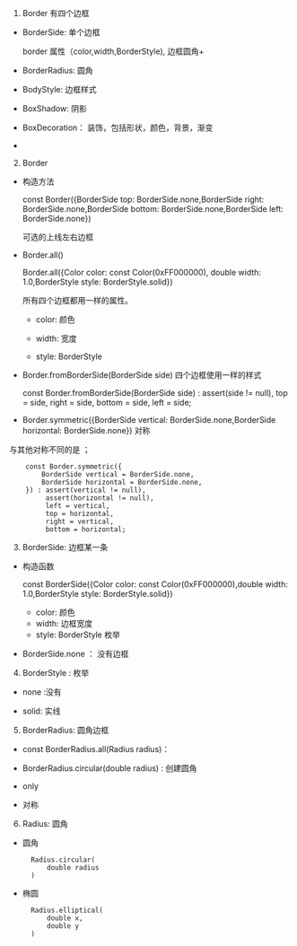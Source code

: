1. Border 有四个边框

+ BorderSide: 单个边框

   border 属性（color,width,BorderStyle), 边框圆角+
 
+ BorderRadius: 圆角

+ BodyStyle: 边框样式

+ BoxShadow: 阴影

+ BoxDecoration： 装饰，包括形状，颜色，背景，渐变

+ 

2.  Border 

+ 构造方法

   const Border({BorderSide top: BorderSide.none,BorderSide right: BorderSide.none,BorderSide bottom: BorderSide.none,BorderSide left: BorderSide.none})

   可选的上线左右边框

+ Border.all()

   Border.all({Color color: const Color(0xFF000000),
double width: 1.0,BorderStyle style: BorderStyle.solid})

    所有四个边框都用一样的属性。

    + color: 颜色

    + width: 宽度

    + style: BorderStyle

+ Border.fromBorderSide(BorderSide side) 四个边框使用一样的样式

    const Border.fromBorderSide(BorderSide side)
    : assert(side != null),
      top = side,
      right = side,
      bottom = side,
      left = side;

+ Border.symmetric({BorderSide vertical: BorderSide.none,BorderSide horizontal: BorderSide.none}) 对称

与其他对称不同的是 ；

        const Border.symmetric({
            BorderSide vertical = BorderSide.none,
            BorderSide horizontal = BorderSide.none,
        }) : assert(vertical != null),
             assert(horizontal != null),
             left = vertical,
             top = horizontal,
             right = vertical,
             bottom = horizontal;

3. BorderSide: 边框某一条

+ 构造函数

    const BorderSide({Color color: const Color(0xFF000000),double width: 1.0,BorderStyle style: BorderStyle.solid})

    + color: 颜色
    + width: 边框宽度
    + style: BorderStyle 枚举

+ BorderSide.none ： 没有边框

4. BorderStyle : 枚举

+ none :没有

+ solid: 实线

5. BorderRadius: 圆角边框

+ const BorderRadius.all(Radius radius)： 

+ BorderRadius.circular(double radius) : 创建圆角

+ only

+ 对称


6. Radius: 圆角

+ 圆角

        Radius.circular(
            double radius
        )

+ 椭圆

        Radius.elliptical(
            double x,
            double y
        )